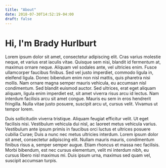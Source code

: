 ```yaml
---
title: "About"
date: 2018-07-30T14:52:19-04:00
draft: false
---
```


# Hi, I'm Brady Hurlburt

Lorem ipsum dolor sit amet, consectetur adipiscing elit. Cras varius molestie neque, et varius erat iaculis vitae. Quisque sem nisi, blandit id fermentum at, maximus ornare neque. Aliquam vel sodales ante, vel ultricies enim. Fusce ullamcorper faucibus finibus. Sed vel justo imperdiet, commodo ligula in, eleifend ligula. Donec bibendum enim non nisl mattis, quis pharetra nisi mollis. Nam ornare magna semper mauris vehicula, eu accumsan nisl condimentum. Sed blandit euismod auctor. Sed ultrices, erat eget aliquam aliquam, ligula enim imperdiet est, sit amet viverra risus arcu id lectus. Nam interdum facilisis arcu sit amet congue. Mauris eu sem in eros hendrerit fringilla. Nulla vitae justo posuere, suscipit arcu ut, cursus velit. Vivamus ut tempor lorem.

Duis sollicitudin viverra tristique. Aliquam feugiat efficitur velit. Ut eget facilisis nisi. Vestibulum vehicula dui nisl, ac laoreet metus vehicula varius. Vestibulum ante ipsum primis in faucibus orci luctus et ultrices posuere cubilia Curae; Duis a nunc nec metus ultricies interdum. Lorem ipsum dolor sit amet, consectetur adipiscing elit. Nullam mauris mauris, condimentum finibus risus a, semper semper augue. Etiam rhoncus et massa nec facilisis. Morbi bibendum, est nec cursus elementum, velit mi interdum nibh, eu cursus libero nisl maximus mi. Duis ipsum urna, maximus sed quam vel, suscipit accumsan turpis.



